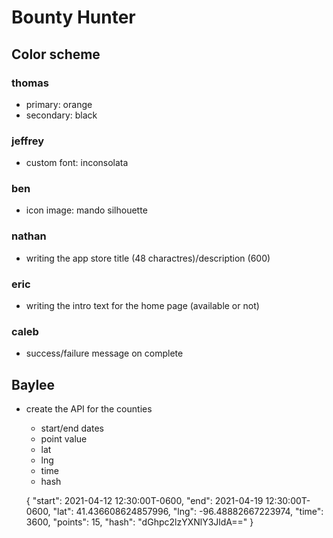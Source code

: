# Bounty Hunter

## Color scheme

### thomas

- primary: orange
- secondary: black

### jeffrey

- custom font: inconsolata

### ben

- icon image: mando silhouette

### nathan

- writing the app store title (48 charactres)/description (600)

### eric

- writing the intro text for the home page (available or not)

### caleb

- success/failure message on complete

## Baylee

- create the API for the counties
    - start/end dates
    - point value
    - lat
    - lng
    - time
    - hash

    {
        "start": 2021-04-12 12:30:00T-0600,
        "end": 2021-04-19 12:30:00T-0600,
        "lat": 41.436608624857996,
        "lng": -96.48882667223974,
        "time": 3600,
        "points": 15,
        "hash": "dGhpc2lzYXNlY3JldA=="
    }